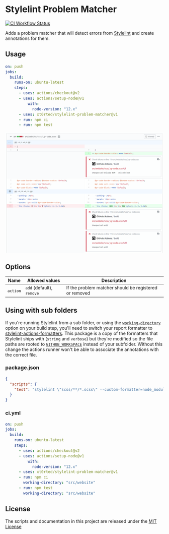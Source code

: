# Stylelint Problem Matcher

[![CI Workflow Status](https://github.com/xt0rted/stylelint-problem-matcher/workflows/CI/badge.svg)](https://github.com/xt0rted/stylelint-problem-matcher/actions?query=workflow%3ACI)

Adds a problem matcher that will detect errors from [Stylelint](https://stylelint.io/) and create annotations for them.

## Usage

```yml
on: push
jobs:
  build:
    runs-on: ubuntu-latest
    steps:
      - uses: actions/checkout@v2
      - uses: actions/setup-node@v1
          with:
            node-version: "12.x"
      - uses: xt0rted/stylelint-problem-matcher@v1
      - run: npm ci
      - run: npm test
```

![Example of inline annotation](docs/example.png)

## Options

Name | Allowed values | Description
-- | -- | --
`action` | `add` (default), `remove` | If the problem matcher should be registered or removed

## Using with sub folders

If you're running Stylelint from a sub folder, or using the [`working-directory`](https://help.github.com/en/actions/automating-your-workflow-with-github-actions/workflow-syntax-for-github-actions#jobsjob_idstepsrun) option on your build step, you'll need to switch your report formatter to [stylelint-actions-formatters](https://github.com/xt0rted/stylelint-actions-formatters).
This package is a copy of the formatters that Stylelint ships with (`string` and `verbose`) but they're modified so the file paths are rooted to [`GITHUB_WORKSPACE`](https://help.github.com/en/actions/automating-your-workflow-with-github-actions/using-environment-variables#default-environment-variables) instead of your subfolder.
Without this change the actions runner won't be able to associate the annotations with the correct file.

### package.json

```json
{
  "scripts": {
    "test": "stylelint \"scss/**/*.scss\" --custom-formatter=node_modules/stylelint-actions-formatters"
  }
}
```

### ci.yml

```yml
on: push
jobs:
  build:
    runs-on: ubuntu-latest
    steps:
      - uses: actions/checkout@v2
      - uses: actions/setup-node@v1
          with:
            node-version: "12.x"
      - uses: xt0rted/stylelint-problem-matcher@v1
      - run: npm ci
        working-directory: "src/website"
      - run: npm test
        working-directory: "src/website"
```

## License

The scripts and documentation in this project are released under the [MIT License](LICENSE)
